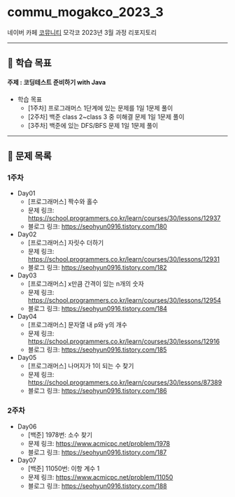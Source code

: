 # commu_mogakco_2023_3
네이버 카페 [코뮤니티](https://cafe.naver.com/codeuniv) 모각코 2023년 3월 과정 리포지토리
***
## 📝 학습 목표
#### 주제 : 코딩테스트 준비하기 with Java

+ 학습 목표
    - [1주차] 프로그래머스 1단계에 있는 문제를 1일 1문제 풀이
    - [2주차] 백준 class 2~class 3 중 미해결 문제 1일 1문제 풀이
    - [3주차] 백준에 있는 DFS/BFS 문제 1일 1문제 풀이
***
## 📌 문제 목록
### 1주차
+ Day01
  + [프로그래머스] 짝수와 홀수
  + 문제 링크: <https://school.programmers.co.kr/learn/courses/30/lessons/12937>
  + 블로그 링크: <https://seohyun0916.tistory.com/180>
+ Day02
  + [프로그래머스] 자릿수 더하기
  + 문제 링크: <https://school.programmers.co.kr/learn/courses/30/lessons/12931>
  + 블로그 링크: <https://seohyun0916.tistory.com/182>
+ Day03
  + [프로그래머스] x만큼 간격이 있는 n개의 숫자
  + 문제 링크: <https://school.programmers.co.kr/learn/courses/30/lessons/12954>
  + 블로그 링크: <https://seohyun0916.tistory.com/184>
+ Day04
  + [프로그래머스] 문자열 내 p와 y의 개수
  + 문제 링크: <https://school.programmers.co.kr/learn/courses/30/lessons/12916>
  + 블로그 링크: <https://seohyun0916.tistory.com/185>
+ Day05
  + [프로그래머스] 나머지가 1이 되는 수 찾기
  + 문제 링크: <https://school.programmers.co.kr/learn/courses/30/lessons/87389>
  + 블로그 링크: <https://seohyun0916.tistory.com/186>
### 2주차
+ Day06
  + [백준] 1978번: 소수 찾기
  + 문제 링크: <https://www.acmicpc.net/problem/1978>
  + 블로그 링크: <https://seohyun0916.tistory.com/187>
+ Day07
  + [백준] 11050번: 이항 계수 1
  + 문제 링크: <https://www.acmicpc.net/problem/11050>
  + 블로그 링크: <https://seohyun0916.tistory.com/188>